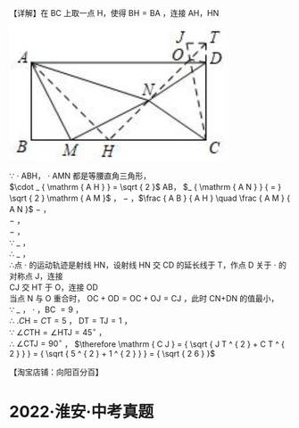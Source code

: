 【详解】在 BC 上取一点 H，使得 $\mathrm { B H = B A }$ ，连接 AH，HN

![](<../../qs_image_DB/专题2-1__将军饮马等8类常见最值问题（解析版）/d7f8d57d544e7fac9d26cf1796a465e9e8ff93766a2b9cb0578bfb0a4ecb7f22.jpg>)

∵ $\cdot$ ABH， $\cdot$ AMN 都是等腰直角三角形，  
$\cdot _ { \mathrm { A H } } = \sqrt { 2 }$ AB， $_ { \mathrm { A N } } { = } \sqrt { 2 } \mathrm { A M }$ ， $-$ ，$\frac { A B } { A H } \quad \frac { A M } { A N }$ $-$ ，  
$-$ ，  
$-$ ，  
∵ $\_$ ，  
∴ $\_$ ，  
∴点 $\cdot$ 的运动轨迹是射线 HN，设射线 HN 交 CD 的延长线于 T，作点 D 关于 $\cdot$ 的对称点 J，连接  
CJ 交 HT 于 O，连接 OD  
当点 N 与 O 重合时， $\mathrm { O C + O D = O C + O J = C J }$ ，此时 CN+DN 的值最小，  
∵ $\_$ ， $\cdot$ ，BC $= 9$ ，  
∴ $. C \mathrm { H } { = } C \mathrm { T } { = } 5$ ， $\scriptstyle \mathrm { D T = T J = 1 }$ ，  
∵ $\angle C \mathrm { T H } = \angle \mathrm { H T J } = 4 5 ^ { \circ }$ ，  
∴ $\angle \mathrm { C T J } { = } 9 0 ^ { \circ }$ ， $\therefore \mathrm { C J } = { \sqrt { J T ^ { 2 } + C T ^ { 2 } } } = { \sqrt { 5 ^ { 2 } + 1 ^ { 2 } } } = { \sqrt { 2 6 } }$

【淘宝店铺：向阳百分百】
# 2022·淮安·中考真题
